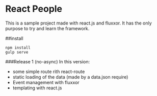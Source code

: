 React People
=======

This is a sample project made with react.js and fluxxor.
It has the only purpose to try and learn the framework.

##install
```
npm install
gulp serve
```

###Release 1 (no-async)
In this version:
 * some simple route rith react-route
 * static loading of the data (made by a data.json require)
 * Event management with fluxxor
 * templating with react.js


